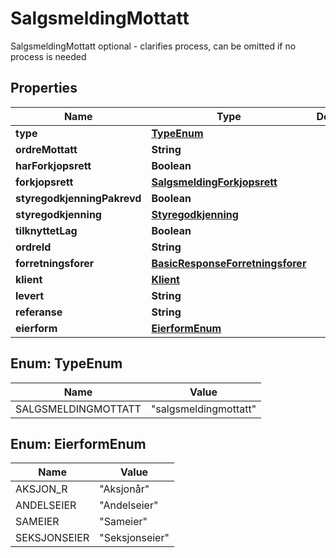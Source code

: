 

# SalgsmeldingMottatt

SalgsmeldingMottatt optional - clarifies process, can be omitted if no process is needed

## Properties

| Name | Type | Description | Notes |
|------------ | ------------- | ------------- | -------------|
|**type** | [**TypeEnum**](#TypeEnum) |  |  |
|**ordreMottatt** | **String** |  |  |
|**harForkjopsrett** | **Boolean** |  |  |
|**forkjopsrett** | [**SalgsmeldingForkjopsrett**](SalgsmeldingForkjopsrett.md) |  |  [optional] |
|**styregodkjenningPakrevd** | **Boolean** |  |  |
|**styregodkjenning** | [**Styregodkjenning**](Styregodkjenning.md) |  |  [optional] |
|**tilknyttetLag** | **Boolean** |  |  |
|**ordreId** | **String** |  |  |
|**forretningsforer** | [**BasicResponseForretningsforer**](BasicResponseForretningsforer.md) |  |  |
|**klient** | [**Klient**](Klient.md) |  |  [optional] |
|**levert** | **String** |  |  [optional] |
|**referanse** | **String** |  |  [optional] |
|**eierform** | [**EierformEnum**](#EierformEnum) |  |  [optional] |



## Enum: TypeEnum

| Name | Value |
|---- | -----|
| SALGSMELDINGMOTTATT | &quot;salgsmeldingmottatt&quot; |



## Enum: EierformEnum

| Name | Value |
|---- | -----|
| AKSJON_R | &quot;Aksjonår&quot; |
| ANDELSEIER | &quot;Andelseier&quot; |
| SAMEIER | &quot;Sameier&quot; |
| SEKSJONSEIER | &quot;Seksjonseier&quot; |



